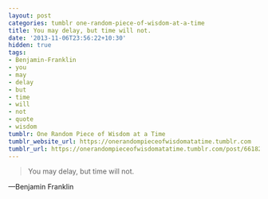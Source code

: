 ```yaml
---
layout: post
categories: tumblr one-random-piece-of-wisdom-at-a-time
title: You may delay, but time will not.
date: '2013-11-06T23:56:22+10:30'
hidden: true
tags:
- Benjamin-Franklin
- you
- may
- delay
- but
- time
- will
- not
- quote
- wisdom
tumblr: One Random Piece of Wisdom at a Time
tumblr_website_url: https://onerandompieceofwisdomatatime.tumblr.com
tumblr_url: https://onerandompieceofwisdomatatime.tumblr.com/post/66182806905/you-may-delay-but-time-will-not
---
```

> You may delay, but time will not.

—Benjamin Franklin
